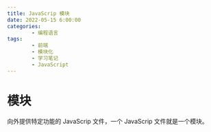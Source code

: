 ```yaml
---
title: JavaScrip 模块
date: 2022-05-15 6:00:00
categories:
        - 编程语言
tags:
        - 前端
        - 模块化
        - 学习笔记
        - JavaScript
---
```


# 模块

向外提供特定功能的 JavaScrip 文件，一个 JavaScrip 文件就是一个模块。
